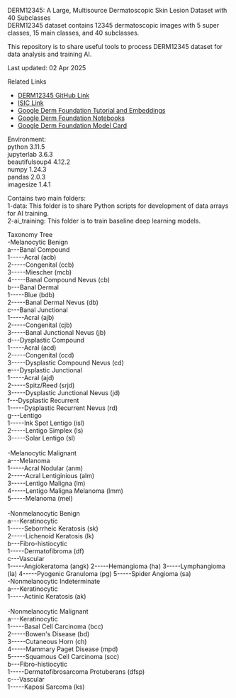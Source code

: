 DERM12345: A Large, Multisource Dermatoscopic Skin Lesion Dataset with 40 Subclasses<br>
DERM12345 dataset contains 12345 dermatoscopic images with 5 super classes, 15 main classes, and 40 subclasses.

This repository is to share useful tools to process DERM12345 dataset for data analysis and training AI.

Last updated: 02 Apr 2025<br>

Related Links
<ul>
<li><a href="https://github.com/abdurrahimyilmaz/derm12345" target="_blank">DERM12345 GitHub Link</a></li>
  <li><a href="https://api.isic-archive.com/doi/derm12345" target="_blank">ISIC Link</a></li>
  <li><a href="https://github.com/abdurrahimyilmaz/derm12345_google-derm-foundation" target="_blank">Google Derm Foundation Tutorial and Embeddings</a></li>
  <li><a href="https://github.com/Google-Health/derm-foundation/tree/master/notebooks" target="_blank">Google Derm Foundation Notebooks</a></li>
  <li><a href="https://developers.google.com/health-ai-developer-foundations/derm-foundation/model-card" target="_blank">Google Derm Foundation Model Card</a></li>
</ul>

Environment:<br>
python 3.11.5<br>
jupyterlab 3.6.3<br>
beautifulsoup4 4.12.2<br>
numpy 1.24.3<br>
pandas 2.0.3<br>
imagesize 1.4.1<br>

Contains two main folders:<br>
1-data: This folder is to share Python scripts for development of data arrays for AI training. <br>
2-ai_training: This folder is to train baseline deep learning models. <br>

Taxonomy Tree<br>
-Melanocytic Benign<br>
a---Banal Compound<br>
1-----Acral (acb)<br>
2-----Congenital (ccb)<br>
3-----Miescher (mcb)<br>
4-----Banal Compound Nevus (cb)<br>
b---Banal Dermal<br>
1-----Blue (bdb)<br>
2-----Banal Dermal Nevus (db)<br>
c---Banal Junctional<br>
1-----Acral (ajb)<br>
2-----Congenital (cjb)<br>
3-----Banal Junctional Nevus (jb)<br>
d---Dysplastic Compound<br>
1-----Acral (acd)<br>
2-----Congenital (ccd)<br>
3-----Dysplastic Compound Nevus (cd)<br>
e---Dysplastic Junctional<br>
1-----Acral (ajd)<br>
2-----Spitz/Reed (srjd)<br>
3-----Dysplastic Junctional Nevus (jd)<br>
f---Dysplastic Recurrent<br>
1-----Dysplastic Recurrent Nevus (rd)<br>
g---Lentigo<br>
1-----Ink Spot Lentigo (isl)<br>
2-----Lentigo Simplex (ls)<br>
3-----Solar Lentigo (sl)<br>
<br>
-Melanocytic Malignant<br>
a---Melanoma<br>
1-----Acral Nodular (anm)<br>
2-----Acral Lentiginious (alm)<br>
3-----Lentigo Maligna (lm)<br>
4-----Lentigo Maligna Melanoma (lmm)<br>
5-----Melanoma (mel)<br>
<br>
-Nonmelanocytic Benign<br>
a---Keratinocytic<br>
1-----Seborrheic Keratosis (sk)<br>
2-----Lichenoid Keratosis (lk)<br>
b---Fibro-histiocytic<br>
1-----Dermatofibroma (df)<br>
c---Vascular<br>
1-----Angiokeratoma (angk)
2-----Hemangioma (ha)
3-----Lymphangioma (la)
4-----Pyogenic Granuloma (pg)
5-----Spider Angioma (sa)
<br>
-Nonmelanocytic Indeterminate<br>
a---Keratinocytic<br>
1-----Actinic Keratosis (ak)<br>
<br>
-Nonmelanocytic Malignant<br>
a---Keratinocytic<br>
1-----Basal Cell Carcinoma (bcc)<br>
2-----Bowen's Disease (bd)<br>
3-----Cutaneous Horn (ch)<br>
4-----Mammary Paget Disease (mpd)<br>
5-----Squamous Cell Carcinoma (scc)<br>
b---Fibro-histiocytic<br>
1-----Dermatofibrosarcoma Protuberans (dfsp)<br>
c---Vascular<br>
1-----Kaposi Sarcoma (ks)<br>

